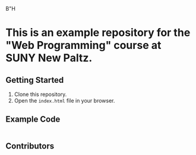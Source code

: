 B"H

# This is an example repository for the "Web Programming" course at SUNY New Paltz.

## Getting Started

1. Clone this repository.
2. Open the `index.html` file in your browser.

## Example Code

```typescript

```

## Contributors
